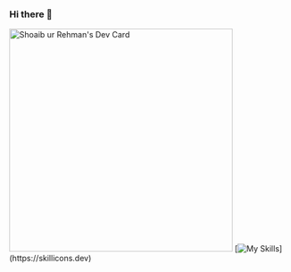 ### Hi there 👋

<!--
**shoaibur-rehman/shoaibur-rehman** is a ✨ _special_ ✨ repository because its `README.md` (this file) appears on your GitHub profile.

Here are some ideas to get you started:

- 🔭 I’m currently working on ...
- 🌱 I’m currently learning ...
- 👯 I’m looking to collaborate on ...
- 🤔 I’m looking for help with ...
- 💬 Ask me about ...
- 📫 How to reach me: ...
- 😄 Pronouns: ...
- ⚡ Fun fact: ...
-->
<a href="https://app.daily.dev/samKhan"><img src="https://api.daily.dev/devcards/3bbb82a22913422eb2eac518e64e16fe.png?r=a1l" width="400" alt="Shoaib ur Rehman's Dev Card"/></a>
[![My Skills](https://skillicons.dev/icons?i=js,html,css,wasm,cpp,c,py,rust,figma,kubernetes,aws,mongodb,kotlin,postgres,bash,bots,discord,docker,express,firebase,git,graphql,jquery,linux,materialui,nestjs,nextjs,nginx,nodejs,nuxtjs,vue,react,prisma,regex,svelte,tailwind,ts,vscode,)](https://skillicons.dev)
